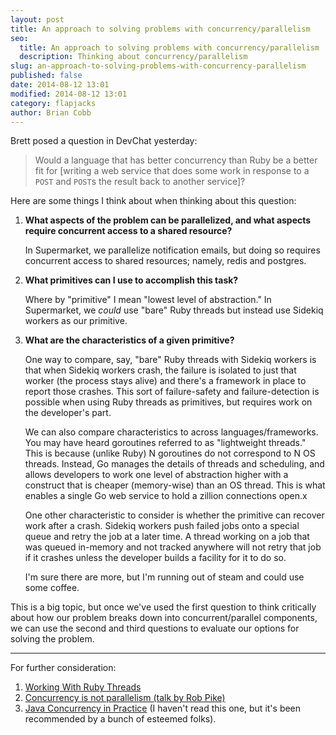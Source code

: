 ```yaml
---
layout: post
title: An approach to solving problems with concurrency/parallelism
seo:
  title: An approach to solving problems with concurrency/parallelism
  description: Thinking about concurrency/parallelism
slug: an-approach-to-solving-problems-with-concurrency-parallelism
published: false
date: 2014-08-12 13:01
modified: 2014-08-12 13:01
category: flapjacks
author: Brian Cobb
---
```


Brett posed a question in DevChat yesterday:

> Would a language that has better concurrency than Ruby be a better fit for [writing a web service that does some work in response to a `POST` and `POST`s the result back to another service]?

Here are some things I think about when thinking about this question:

1.  **What aspects of the problem can be parallelized, and what aspects require concurrent access to a shared resource?**

    In Supermarket, we parallelize notification emails, but doing so requires concurrent access to shared resources; namely, redis and postgres.

2.  **What primitives can I use to accomplish this task?**

    Where by "primitive" I mean "lowest level of abstraction." In Supermarket, we _could_ use "bare" Ruby threads but instead use Sidekiq workers as our primitive.

3.  **What are the characteristics of a given primitive?**

    One way to compare, say, "bare" Ruby threads with Sidekiq workers is that when Sidekiq workers crash, the failure is isolated to just that worker (the process stays alive) and there's a framework in place to report those crashes. This sort of failure-safety and failure-detection is possible when using Ruby threads as primitives, but requires work on the developer's part.

    We can also compare characteristics to across languages/frameworks. You may have heard goroutines referred to as "lightweight threads." This is because (unlike Ruby) N goroutines do not correspond to N OS threads. Instead, Go manages the details of threads and scheduling, and allows developers to work one level of abstraction higher with a construct that is cheaper (memory-wise) than an OS thread. This is what enables a single Go web service to hold a zillion connections open.x

    One other characteristic to consider is whether the primitive can recover work after a crash. Sidekiq workers push failed jobs onto a special queue and retry the job at a later time. A thread working on a job that was queued in-memory and not tracked anywhere will not retry that job if it crashes unless the developer builds a facility for it to do so.

    I'm sure there are more, but I'm running out of steam and could use some coffee.

This is a big topic, but once we've used the first question to think critically about how our problem breaks down into concurrent/parallel components, we can use the second and third questions to evaluate our options for solving the problem.

---

For further consideration:

1.  [Working With Ruby Threads][1]
2.  [Concurrency is not parallelism (talk by Rob Pike)][2]
3.  [Java Concurrency in Practice][3] (I haven't read this one, but it's been recommended by a bunch of esteemed folks).

[1]: http://www.jstorimer.com/products/working-with-ruby-threads
[2]: http://blog.golang.org/concurrency-is-not-parallelism
[3]: http://www.amazon.com/Java-Concurrency-Practice-Brian-Goetz/dp/0321349601
